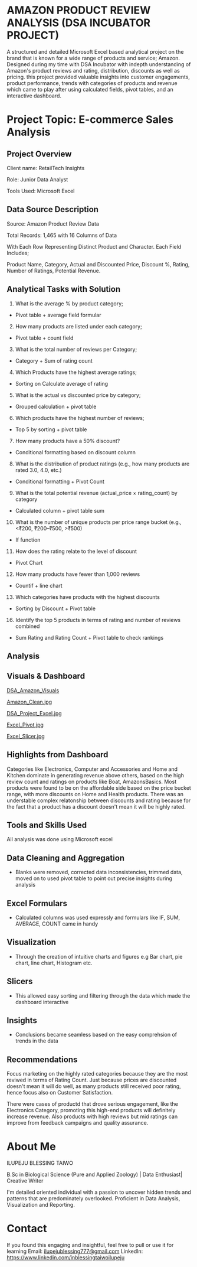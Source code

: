 # AMAZON PRODUCT REVIEW ANALYSIS (DSA INCUBATOR PROJECT)
A structured and detailed Microsoft Excel based analytical project on the brand that is known for a wide range of products and service; Amazon. Designed during my time with DSA Incubator with indepth understanding of Amazon's product reviews and rating, distribution, discounts as well as pricing. this project provided valuable insights into customer engagements, product performance, trends with categories of products and revenue which came to play after using calculated fields, pivot tables,   and an interactive dashboard.
# Project Topic: E-commerce Sales Analysis
## Project Overview
Client name: RetailTech Insights

Role: Junior Data Analyst

Tools Used: Microsoft Excel

## Data Source Description
Source: Amazon Product Review Data

Total Records: 1,465 with 16 Columns of Data

With Each Row Representing Distinct Product and Character. Each Field Includes;

Product Name,
Category,
Actual and Discounted Price,
Discount %,
Rating,
Number of Ratings,
Potential Revenue.

## Analytical Tasks with Solution
1. What is the average % by product category;

- Pivot table + average field formular

2. How many products are listed under each category;

- Pivot table + count field

3. What is the total number of reviews per Category;

- Category + Sum of rating count 

4. Which Products have the highest average ratings;

- Sorting on Calculate average of rating
5. What is the actual vs discounted price by category;

- Grouped calculation + pivot table
6. Which products have the highest number of reviews;

- Top 5 by sorting + pivot table

7. How many products have a 50% discount?

- Conditional formatting based on discount column
8. What is the distribution of product ratings (e.g., how many products are rated 3.0, 
4.0, etc.)
 
 -  Conditional formatting + Pivot Count
9. What is the total potential revenue (actual_price × rating_count) by category

-  Calculated column + pivot table sum
10.  What is the number of unique products per price range bucket (e.g., <₹200, 
₹200–₹500, >₹500)
- If function

11. How does the rating relate to the level of discount
- Pivot Chart
12. How many products have fewer than 1,000 reviews

- Countif + line chart
13. Which categories have products with the highest discounts

- Sorting by Discount + Pivot table
16. Identify the top 5 products in terms of rating and number of reviews combined

- Sum Rating and Rating Count + Pivot table to check rankings
## Analysis
## Visuals & Dashboard
[DSA_Amazon_Visuals](https://drive.google.com/drive/folders/1QbfQJoU_LWba3q_cBCb-svbuj4gC7r4D?usp=drive_link)

[Amazon_Clean.jpg](https://drive.google.com/file/d/148C1p4yPnmjiuNnbepEQdY_8DwPh3zFM/view?usp=drive_link)

[DSA_Project_Excel.jpg](https://drive.google.com/file/d/17sSykbFTQU3IOxG6yAMDLfxp4RldDTqw/view?usp=drive_link)

[Excel_Pivot.jpg](https://drive.google.com/file/d/1XZYZ7iW4gOaMKg4e0TMLiIUMaKajwUGi/view?usp=drive_link)

[Excel_Slicer.jpg](https://drive.google.com/file/d/1dG61o1RJ2BTX-HwifCHiw4kjbi39zlwo/view?usp=drive_link)

## Highlights from Dashboard
Categories like Electronics, Computer and Accessories and Home and Kitchen dominate in generating revenue above others, based on the high review count and ratings on products like Boat, AmazonsBasics. Most products were found to be on the affordable side based on the price bucket range, with more discounts on Home and Health products. There was an understable complex relatonship between discounts and rating because for the fact that a product has a discount doesn't mean it will be highly rated.

## Tools and Skills Used

All analysis was done using Microsoft excel

## Data Cleaning and Aggregation

- Blanks were removed, corrected data inconsistencies, trimmed data, moved on to used pivot table to point out precise insights during analysis

## Excel Formulars

- Calculated columns was used expressly and formulars like IF, SUM, AVERAGE, COUNT came in handy

## Visualization
- Through the creation of intuitive charts and figures e.g Bar chart, pie chart, line chart, Histogram etc.

## Slicers

- This allowed easy sorting and filtering through the data which made the dashboard interactive

## Insights 

- Conclusions became seamless based on the easy comprehsion of trends in the data

## Recommendations

Focus marketing on the highly rated categories because they are the most reviwed in terms of Rating Count. Just because prices are discounted doesn't mean it will do well, as many products still received poor rating, hence focus also on Customer Satisfaction.

There were cases of productd that drove serious engagement, like the Electronics Category, promoting this high-end products will definitely increase revenue. Also products with high reviews but mid ratings can improve from feedback campaigns and quality assurance.

# About Me

ILUPEJU BLESSING TAIWO

B.Sc in Biological Science (Pure and Applied Zoology) | Data Enthusiast| Creative Writer

I'm detailed oriented individual with a passion to uncover hidden trends and patterns that are predominately overlooked. Proficient in Data Analysis, Visualization and Reporting.

# Contact

If you found this engaging and insightful, feel free to pull or use it for learning
Email: ilupejublessing777@gmail.com
LinkedIn: https://www.linkedin.com/inblessingtaiwoilupeju
